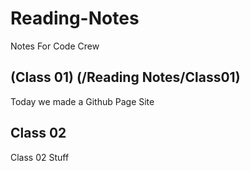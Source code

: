 # Reading-Notes
Notes For Code Crew 


## (Class 01) (/Reading Notes/Class01)

Today we made a Github Page Site

## Class 02

Class 02 Stuff 
